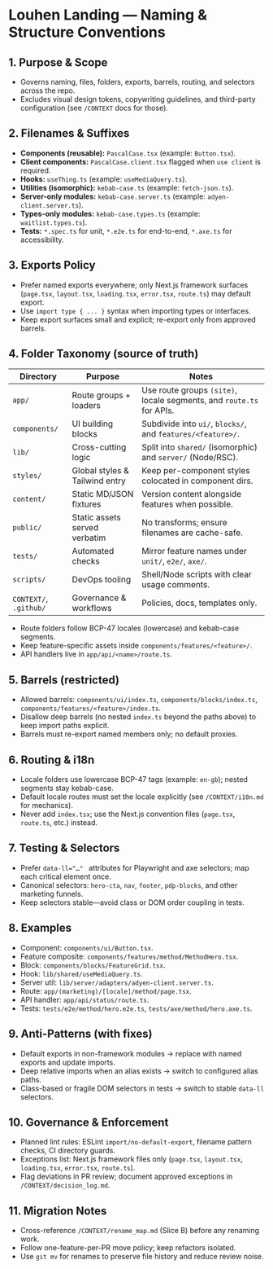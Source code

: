 # Louhen Landing — Naming & Structure Conventions

## 1. Purpose & Scope
- Governs naming, files, folders, exports, barrels, routing, and selectors across the repo.
- Excludes visual design tokens, copywriting guidelines, and third-party configuration (see `/CONTEXT` docs for those).

## 2. Filenames & Suffixes
- **Components (reusable):** `PascalCase.tsx` (example: `Button.tsx`).
- **Client components:** `PascalCase.client.tsx` flagged when `use client` is required.
- **Hooks:** `useThing.ts` (example: `useMediaQuery.ts`).
- **Utilities (isomorphic):** `kebab-case.ts` (example: `fetch-json.ts`).
- **Server-only modules:** `kebab-case.server.ts` (example: `adyen-client.server.ts`).
- **Types-only modules:** `kebab-case.types.ts` (example: `waitlist.types.ts`).
- **Tests:** `*.spec.ts` for unit, `*.e2e.ts` for end-to-end, `*.axe.ts` for accessibility.

## 3. Exports Policy
- Prefer named exports everywhere; only Next.js framework surfaces (`page.tsx`, `layout.tsx`, `loading.tsx`, `error.tsx`, `route.ts`) may default export.
- Use `import type { ... }` syntax when importing types or interfaces.
- Keep export surfaces small and explicit; re-export only from approved barrels.

## 4. Folder Taxonomy (source of truth)

| Directory | Purpose | Notes |
| --- | --- | --- |
| `app/` | Route groups + loaders | Use route groups `(site)`, locale segments, and `route.ts` for APIs. |
| `components/` | UI building blocks | Subdivide into `ui/`, `blocks/`, and `features/<feature>/`. |
| `lib/` | Cross-cutting logic | Split into `shared/` (isomorphic) and `server/` (Node/RSC). |
| `styles/` | Global styles & Tailwind entry | Keep per-component styles colocated in component dirs. |
| `content/` | Static MD/JSON fixtures | Version content alongside features when possible. |
| `public/` | Static assets served verbatim | No transforms; ensure filenames are cache-safe. |
| `tests/` | Automated checks | Mirror feature names under `unit/`, `e2e/`, `axe/`. |
| `scripts/` | DevOps tooling | Shell/Node scripts with clear usage comments. |
| `CONTEXT/`, `.github/` | Governance & workflows | Policies, docs, templates only. |

- Route folders follow BCP-47 locales (lowercase) and kebab-case segments.
- Keep feature-specific assets inside `components/features/<feature>/`.
- API handlers live in `app/api/<name>/route.ts`.

## 5. Barrels (restricted)
- Allowed barrels: `components/ui/index.ts`, `components/blocks/index.ts`, `components/features/<feature>/index.ts`.
- Disallow deep barrels (no nested `index.ts` beyond the paths above) to keep import paths explicit.
- Barrels must re-export named members only; no default proxies.

## 6. Routing & i18n
- Locale folders use lowercase BCP-47 tags (example: `en-gb`); nested segments stay kebab-case.
- Default locale routes must set the locale explicitly (see `/CONTEXT/i18n.md` for mechanics).
- Never add `index.tsx`; use the Next.js convention files (`page.tsx`, `route.ts`, etc.) instead.

## 7. Testing & Selectors
- Prefer `data-ll="…" ` attributes for Playwright and axe selectors; map each critical element once.
- Canonical selectors: `hero-cta`, `nav`, `footer`, `pdp-blocks`, and other marketing funnels.
- Keep selectors stable—avoid class or DOM order coupling in tests.

## 8. Examples
- Component: `components/ui/Button.tsx`.
- Feature composite: `components/features/method/MethodHero.tsx`.
- Block: `components/blocks/FeatureGrid.tsx`.
- Hook: `lib/shared/useMediaQuery.ts`.
- Server util: `lib/server/adapters/adyen-client.server.ts`.
- Route: `app/(marketing)/[locale]/method/page.tsx`.
- API handler: `app/api/status/route.ts`.
- Tests: `tests/e2e/method/hero.e2e.ts`, `tests/axe/method/hero.axe.ts`.

## 9. Anti-Patterns (with fixes)
- Default exports in non-framework modules → replace with named exports and update imports.
- Deep relative imports when an alias exists → switch to configured alias paths.
- Class-based or fragile DOM selectors in tests → switch to stable `data-ll` selectors.

## 10. Governance & Enforcement
- Planned lint rules: ESLint `import/no-default-export`, filename pattern checks, CI directory guards.
- Exceptions list: Next.js framework files only (`page.tsx`, `layout.tsx`, `loading.tsx`, `error.tsx`, `route.ts`).
- Flag deviations in PR review; document approved exceptions in `/CONTEXT/decision_log.md`.

## 11. Migration Notes
- Cross-reference `/CONTEXT/rename_map.md` (Slice B) before any renaming work.
- Follow one-feature-per-PR move policy; keep refactors isolated.
- Use `git mv` for renames to preserve file history and reduce review noise.
